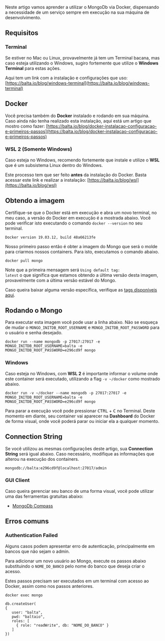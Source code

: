 Neste artigo vamos aprender a utilizar o MongoDb via Docker, dispensando a necessidade de um serviço sempre em execução na sua máquina de desenvolvimento.

## Requisitos

### Terminal
Se estiver no Mac ou Linux, provavelmente já tem um Terminal bacana, mas caso esteja utilizando o Windows, sugiro fortemente que utilize o **Windows Terminal** para estas ações.

Aqui tem um link com a instalação e configurações que uso:
[https://balta.io/blog/windows-terminal](https://balta.io/blog/windows-terminal)

## Docker

Você precisa também do **Docker** instalado e rodando em sua máquina. Caso ainda não tenha realizado esta instalação, aqui está um artigo que mostro como fazer: [https://balta.io/blog/docker-instalacao-configuracao-e-primeiros-passos](https://balta.io/blog/docker-instalacao-configuracao-e-primeiros-passos)

### WSL 2 (Somente Windows)
Caso esteja no Windows, recomendo fortemente que instale e utilize o **WSL** que é um subsistema Linux dentro do Windows. 

Este processo tem que ser feito **antes** da instalação do Docker.
Basta acessar este link e realizar a instalação: [https://balta.io/blog/wsl](https://balta.io/blog/wsl)

## Obtendo a imagem

Certifique-se que o Docker está em execução e abra um novo terminal, no meu caso, a versão do Docker em execução é a mostrada abaixo. Você pode verificar isto executando o comando <code>docker --version</code> no seu terminal.

```
Docker version 19.03.12, build 48a66213fe
```

Nosso primeiro passo então é obter a imagem do Mongo que será o molde para criarmos nossos containers. Para isto, executamos o comando abaixo.

```
docker pull mongo
```

Note que a primeira mensagem será <code>Using default tag: latest</code> o que significa que estamos obtendo a última versão desta imagem, provavelmente com a última versão estável do Mongo.

Caso queira baixar alguma versão específica, verifique as [tags disponíveis aqui](https://hub.docker.com/_/mongo?tab=tags).

## Rodando o Mongo

Para executar esta imagem você pode usar a linha abaixo. Não se esqueça de mudar o <code>MONGO_INITDB_ROOT_USERNAME</code> e <code>MONGO_INITDB_ROOT_PASSWORD</code> para o usuário e senha desejado.

```
docker run --name mongodb -p 27017:27017 -e MONGO_INITDB_ROOT_USERNAME=balta -e MONGO_INITDB_ROOT_PASSWORD=e296cd9f mongo
```

### Windows

Caso esteja no Windows, com **WSL 2** é importante informar o volume onde este container será executado, utilizando a flag <code>-v ~/docker</code> como mostrado abaixo.

```
docker run -v ~/docker --name mongodb -p 27017:27017 -e MONGO_INITDB_ROOT_USERNAME=balta -e MONGO_INITDB_ROOT_PASSWORD=e296cd9f mongo
```

Para parar a execução você pode pressionar <kbd>CTRL</kbd> + <kbd>C</kbd> no Terminal. Deste momento em diante, seu container vai aparecer na **Dashboard** do Docker de forma visual, onde você poderá parar ou iniciar ela a qualquer momento.

## Connection String

Se você utilizou as mesmas configurações deste artigo, sua **Connection String** será igual abaixo. Caso necessário, modifique as informações que alterou na execução dos containers.

```
mongodb://balta:e296cd9f@localhost:27017/admin
```

### GUI Client

Caso queira gerenciar seu banco de uma forma visual, você pode utilizar uma das ferramentas gratuitas abaixo:

 * [MongoDb Compass](https://www.mongodb.com/try/download/compass)

 ## Erros comuns

 ### Authentication Failed
 Alguns casos podem apresentar erro de autenticação, principalmente em bancos que não sejam o admin.

 Para adicionar um novo usuário ao Mongo, execute os passos abaixo substituindo o `NOME_DO_BANCO` pelo nome do banco que deseja criar o acesso.

 Estes passos precisam ser executados em um terminal com acesso ao Docker, assim como nos passos anteriores.

 ```
docker exec mongo

db.createUser(
{
    user: "balta",
    pwd: "baltaio",
    roles: [
      { role: "readWrite", db: "NOME_DO_BANCO" }
    ]
})
```
